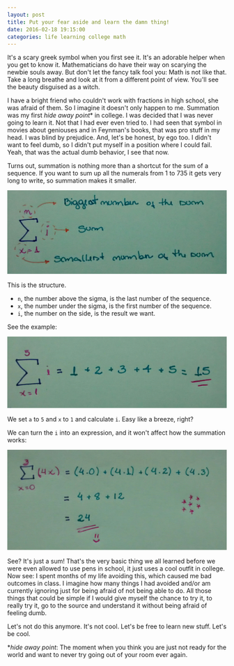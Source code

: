```yaml
---
layout: post
title: Put your fear aside and learn the damn thing!
date: 2016-02-18 19:15:00
categories: life learning college math
---
```


It's a scary greek symbol when you first see it. It's an adorable helper when you get to know it. Mathematicians do have their way on scarying the newbie souls away. But don't let the fancy talk fool you: Math is not like that. Take a long breathe and look at it from a different point of view. You'll see the beauty disguised as a witch.

I have a bright friend who couldn't work with fractions in high school, she was afraid of them. So I imagine it doesn't only happen to me. Summation was my first _hide away point_* in college. I was decided that I was never going to learn it. Not that I had ever even tried to. I had seen that symbol in movies about geniouses and in Feynman's books, that was pro stuff in my head. I was blind by prejudice. And, let's be honest, by ego too. I didn't want to feel dumb, so I didn't put myself in a position where I could fail. Yeah, that was the actual dumb behavior, I see that now.

Turns out, summation is nothing more than a shortcut for the sum of a sequence. If you want to sum up all the numerals from 1 to 735 it gets very long to write, so summation makes it smaller.

![Sum](/public/images/sum_01.jpg)

This is the structure.

* `n`, the number above the sigma, is the last number of the sequence. 
* `x`, the number under the sigma, is the first number of the sequence. 
* `i`, the number on the side, is the result we want.

See the example:


![SumEx](/public/images/sum_02.jpg)

We set `a` to `5` and `x` to `1` and calculate `i`. Easy like a breeze, right?

We can turn the `i` into an expression, and it won't affect how the summation works:

![SumEq](/public/images/sum_03.jpg)

See? It's just a sum! That's the very basic thing we all learned before we were even allowed to use pens in school, it just uses a cool outfit in college. Now see: I spent months of my life avoiding this, which caused me bad outcomes in class. I imagine how many things I had avoided and/or am currently ignoring just for being afraid of not being able to do. All those things that could be simple if I would give myself the chance to try it, to really try it, go to the source and understand it without being afraid of feeling dumb.

Let's not do this anymore. It's not cool. Let's be free to learn new stuff. Let's be cool.

*_hide away point_: The moment when you think you are just not ready for the world and want to never try going out of your room ever again.